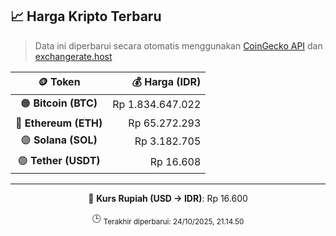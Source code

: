 

<!-- HARGA_KRIPTO -->
## 📈 Harga Kripto Terbaru

> Data ini diperbarui secara otomatis menggunakan [CoinGecko API](https://www.coingecko.com/) dan [exchangerate.host](https://exchangerate.host/)

<div align="center">

| 🪙 Token | 💰 Harga (IDR) |
|:------:|---------------:|
| 🟠 **Bitcoin (BTC)**   | Rp 1.834.647.022 |
| 🔵 **Ethereum (ETH)**  | Rp 65.272.293 |
| 🟣 **Solana (SOL)**    | Rp 3.182.705 |
| 🟢 **Tether (USDT)**   | Rp 16.608 |

---

💱 **Kurs Rupiah (USD → IDR)**: Rp 16.600

🕒 <sub>Terakhir diperbarui: 24/10/2025, 21.14.50</sub>

</div>
<!-- /HARGA_KRIPTO -->